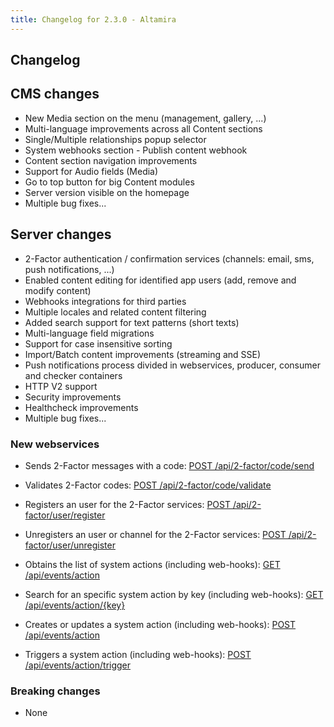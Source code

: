 ```yaml
---
title: Changelog for 2.3.0 - Altamira
---
```


## Changelog

## CMS changes
- New Media section on the menu (management, gallery, ...)
- Multi-language improvements across all Content sections
- Single/Multiple relationships popup selector
- System webhooks section - Publish content webhook
- Content section navigation improvements
- Support for Audio fields (Media)
- Go to top button for big Content modules
- Server version visible on the homepage
- Multiple bug fixes...

## Server changes
- 2-Factor authentication / confirmation services (channels: email, sms, push notifications, ...)
- Enabled content editing for identified app users (add, remove and modify content)
- Webhooks integrations for third parties
- Multiple locales and related content filtering
- Added search support for text patterns (short texts)
- Multi-language field migrations
- Support for case insensitive sorting
- Import/Batch content improvements (streaming and SSE)
- Push notifications process divided in webservices, producer, consumer and checker containers
- HTTP V2 support
- Security improvements
- Healthcheck improvements
- Multiple bug fixes...

### New webservices

- Sends 2-Factor messages with a code: 
[POST /api/2-factor/code/send](https://web-halo..mobgen.com/api/docs/#!/2-factor_-_Code/2_factor_send_code)

- Validates 2-Factor codes: 
[POST /api/2-factor/code/validate](https://web-halo..mobgen.com/api/docs/#!/2-factor_-_Code/2_factor_validate_code)

- Registers an user for the 2-Factor services:
[POST /api/2-factor/user/register](https://web-halo..mobgen.com/api/docs/#!/2-factor_-_User/2_factor_register)

- Unregisters an user or channel for the 2-Factor services:
[POST /api/2-factor/user/unregister](https://web-halo..mobgen.com/api/docs/#!/2-factor_-_User/2_factor_unregister)

- Obtains the list of system actions (including web-hooks):
[GET /api/events/action](https://web-halo..mobgen.com/api/docs/#!/Events_-_Action/events_action_list)

- Search for an specific system action by key (including web-hooks):
[GET /api/events/action/{key}](https://web-halo..mobgen.com/api/docs/#!/Events_-_Action/events_action_get)

- Creates or updates a system action (including web-hooks):
[POST /api/events/action](https://web-halo..mobgen.com/api/docs/#!/Events_-_Action/events_action_create)

- Triggers a system action (including web-hooks):
[POST /api/events/action/trigger](https://web-halo..mobgen.com/api/docs/#!/Events_-_Action/events_action_trigger)

### Breaking changes

- None


